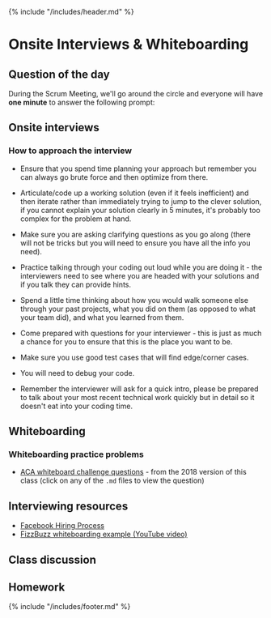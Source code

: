 {% include "/includes/header.md" %}

# Onsite Interviews & Whiteboarding

## Question of the day

During the Scrum Meeting, we'll go around the circle and everyone will have **one minute** to answer the following prompt:

## Onsite interviews

### How to approach the interview

* Ensure that you spend time planning your approach but remember you can always go brute force and then optimize from there.

* Articulate/code up a working solution (even if it feels inefficient) and then iterate rather than immediately trying to jump to the clever solution, if you cannot explain your solution clearly in 5 minutes, it's probably too complex for the problem at hand.

* Make sure you are asking clarifying questions as you go along (there will not be tricks but you will need to ensure you have all the info you need).

* Practice talking through your coding out loud while you are doing it - the interviewers need to see where you are headed with your solutions and if you talk they can provide hints.

* Spend a little time thinking about how you would walk someone else through your past projects, what you did on them (as opposed to what your team did), and what you learned from them.

* Come prepared with questions for your interviewer - this is just as much a chance for you to ensure that this is the place you want to be.

* Make sure you use good test cases that will find edge/corner cases.

* You will need to debug your code.

* Remember the interviewer will ask for a quick intro, please be prepared to talk about your most recent technical work quickly but in detail so it doesn't eat into your coding time.

## Whiteboarding

### Whiteboarding practice problems

* [ACA whiteboard challenge questions](https://github.com/ACA-Alumni/ACA-Job-Tracker/tree/master/resources/whiteboard-challenges) - from the 2018 version of this class (click on any of the `.md` files to view the question)

## Interviewing resources

* [Facebook Hiring Process](https://www.facebook.com/careers/life/preparing-for-your-software-engineering-interview-at-facebook)
* [FizzBuzz whiteboarding example (YouTube video)](https://www.youtube.com/watch?v=7IbxzIyRMrA)

## Class discussion

## Homework

{% include "/includes/footer.md" %}
